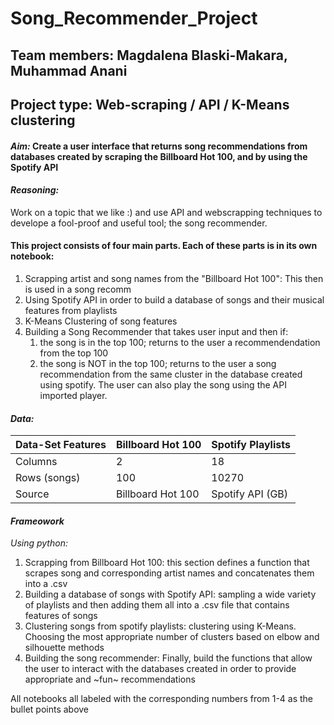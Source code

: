 # Song_Recommender_Project

## Team members: Magdalena Blaski-Makara, Muhammad Anani
## Project type: Web-scraping / API / K-Means clustering 

#### *Aim:* Create a user interface that returns song recommendations from databases created by scraping the Billboard Hot 100, and by using the Spotify API

#### *Reasoning:*
Work on a topic that we like :) and use API and webscrapping techniques to develope a fool-proof and useful tool; the song recommender.

#### This project consists of four main parts. Each of these parts is in its own notebook:
1. Scrapping artist and song names from the "Billboard Hot 100": This then is used in a song recomm
2. Using Spotify API in order to build a database of songs and their musical features from playlists
3. K-Means Clustering of song features 
4. Building a Song Recommender that takes user input and then if:
      1) the song is in the top 100; returns to the user a recommendendation from the top 100
      2) the song is NOT in the top 100; returns to the user a song recommendation from the same cluster in the database created using spotify. The user            can also play the song using the API imported player.
  
#### *Data:*

| Data-Set Features | Billboard Hot 100  | Spotify Playlists |
| ----------------- | ------------------ | ----------------- |
| Columns           | 2                  | 18                |
| Rows (songs)      | 100                | 10270             |
| Source            | Billboard Hot 100  | Spotify API (GB)  |


#### *Frameowork*
*Using python:*
1. Scrapping from Billboard Hot 100: this section defines a function that scrapes song and corresponding artist names and concatenates them into a .csv
2. Building a database of songs with Spotify API: sampling a wide variety of playlists and then adding them all into a .csv file that contains features of songs
3. Clustering songs from spotify playlists: clustering using K-Means. Choosing the most appropriate number of clusters based on elbow and silhouette methods
4. Building the song recommender: Finally, build the functions that allow the user to interact with the databases created in order to provide appropriate and ~fun~ recommendations

All notebooks all labeled with the corresponding numbers from 1-4 as the bullet points above



